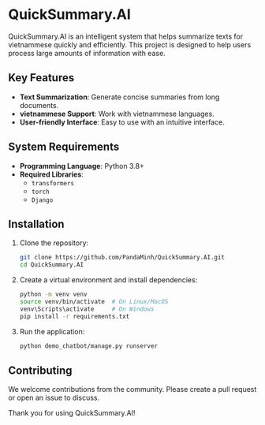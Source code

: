 # QuickSummary.AI

QuickSummary.AI is an intelligent system that helps summarize texts for vietnammese quickly and efficiently. This project is designed to help users process large amounts of information with ease.

## Key Features

- **Text Summarization**: Generate concise summaries from long documents.
- **vietnammese Support**: Work with vietnammese languages.
- **User-friendly Interface**: Easy to use with an intuitive interface.

## System Requirements

- **Programming Language**: Python 3.8+
- **Required Libraries**:
    - `transformers`
    - `torch`
    - `Django`

## Installation

1. Clone the repository:
     ```bash
     git clone https://github.com/PandaMinh/QuickSummary.AI.git
     cd QuickSummary.AI
     ```

2. Create a virtual environment and install dependencies:
     ```bash
     python -m venv venv
     source venv/bin/activate  # On Linux/MacOS
     venv\Scripts\activate     # On Windows
     pip install -r requirements.txt
     ```

3. Run the application:
     ```bash
     python demo_chatbot/manage.py runserver 
     ```

## Contributing

We welcome contributions from the community. Please create a pull request or open an issue to discuss.


Thank you for using QuickSummary.AI!
